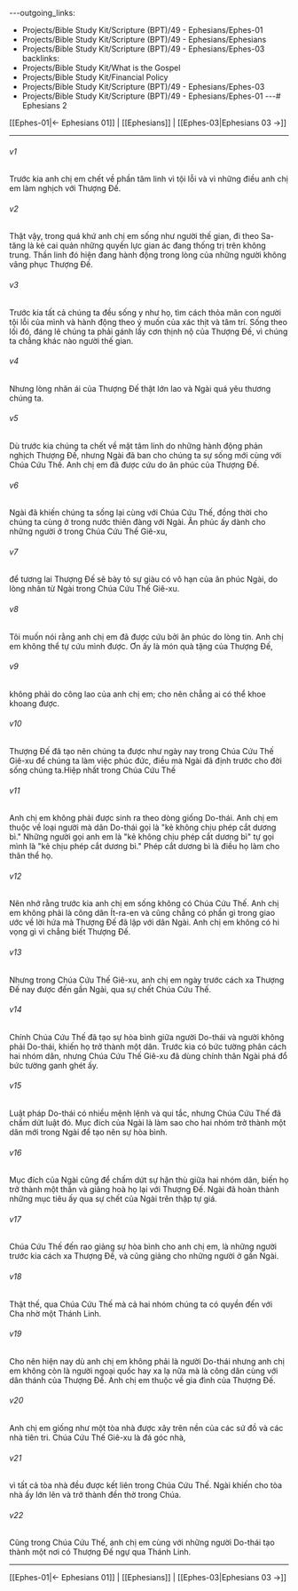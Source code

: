 ---outgoing_links:
  - Projects/Bible Study Kit/Scripture (BPT)/49 - Ephesians/Ephes-01
  - Projects/Bible Study Kit/Scripture (BPT)/49 - Ephesians/Ephesians
  - Projects/Bible Study Kit/Scripture (BPT)/49 - Ephesians/Ephes-03
backlinks:
  - Projects/Bible Study Kit/What is the Gospel
  - Projects/Bible Study Kit/Financial Policy
  - Projects/Bible Study Kit/Scripture (BPT)/49 - Ephesians/Ephes-03
  - Projects/Bible Study Kit/Scripture (BPT)/49 - Ephesians/Ephes-01
---# Ephesians 2

[[Ephes-01|← Ephesians 01]] | [[Ephesians]] | [[Ephes-03|Ephesians 03 →]]
***



###### v1 
Trước kia anh chị em chết về phần tâm linh vì tội lỗi và vì những điều anh chị em làm nghịch với Thượng Đế. 

###### v2 
Thật vậy, trong quá khứ anh chị em sống như người thế gian, đi theo Sa-tăng là kẻ cai quản những quyền lực gian ác đang thống trị trên không trung. Thần linh đó hiện đang hành động trong lòng của những người không vâng phục Thượng Đế. 

###### v3 
Trước kia tất cả chúng ta đều sống y như họ, tìm cách thỏa mãn con người tội lỗi của mình và hành động theo ý muốn của xác thịt và tâm trí. Sống theo lối đó, đáng lẽ chúng ta phải gánh lấy cơn thịnh nộ của Thượng Đế, vì chúng ta chẳng khác nào người thế gian. 

###### v4 
Nhưng lòng nhân ái của Thượng Đế thật lớn lao và Ngài quá yêu thương chúng ta. 

###### v5 
Dù trước kia chúng ta chết về mặt tâm linh do những hành động phản nghịch Thượng Đế, nhưng Ngài đã ban cho chúng ta sự sống mới cùng với Chúa Cứu Thế. Anh chị em đã được cứu do ân phúc của Thượng Đế. 

###### v6 
Ngài đã khiến chúng ta sống lại cùng với Chúa Cứu Thế, đồng thời cho chúng ta cùng ở trong nước thiên đàng với Ngài. Ân phúc ấy dành cho những người ở trong Chúa Cứu Thế Giê-xu, 

###### v7 
để tương lai Thượng Đế sẽ bày tỏ sự giàu có vô hạn của ân phúc Ngài, do lòng nhân từ Ngài trong Chúa Cứu Thế Giê-xu. 

###### v8 
Tôi muốn nói rằng anh chị em đã được cứu bởi ân phúc do lòng tin. Anh chị em không thể tự cứu mình được. Ơn ấy là món quà tặng của Thượng Đế, 

###### v9 
không phải do công lao của anh chị em; cho nên chẳng ai có thể khoe khoang được. 

###### v10 
Thượng Đế đã tạo nên chúng ta được như ngày nay trong Chúa Cứu Thế Giê-xu để chúng ta làm việc phúc đức, điều mà Ngài đã định trước cho đời sống chúng ta.Hiệp nhất trong Chúa Cứu Thế 

###### v11 
Anh chị em không phải được sinh ra theo dòng giống Do-thái. Anh chị em thuộc về loại người mà dân Do-thái gọi là "kẻ không chịu phép cắt dương bì." Những người gọi anh em là "kẻ không chịu phép cắt dương bì" tự gọi mình là "kẻ chịu phép cắt dương bì." Phép cắt dương bì là điều họ làm cho thân thể họ. 

###### v12 
Nên nhớ rằng trước kia anh chị em sống không có Chúa Cứu Thế. Anh chị em không phải là công dân Ít-ra-en và cũng chẳng có phần gì trong giao ước về lời hứa mà Thượng Đế đã lập với dân Ngài. Anh chị em không có hi vọng gì vì chẳng biết Thượng Đế. 

###### v13 
Nhưng trong Chúa Cứu Thế Giê-xu, anh chị em ngày trước cách xa Thượng Đế nay được đến gần Ngài, qua sự chết Chúa Cứu Thế. 

###### v14 
Chính Chúa Cứu Thế đã tạo sự hòa bình giữa người Do-thái và người không phải Do-thái, khiến họ trở thành một dân. Trước kia có bức tường phân cách hai nhóm dân, nhưng Chúa Cứu Thế Giê-xu đã dùng chính thân Ngài phá đổ bức tường ganh ghét ấy. 

###### v15 
Luật pháp Do-thái có nhiều mệnh lệnh và qui tắc, nhưng Chúa Cứu Thế đã chấm dứt luật đó. Mục đích của Ngài là làm sao cho hai nhóm trở thành một dân mới trong Ngài để tạo nên sự hòa bình. 

###### v16 
Mục đích của Ngài cũng để chấm dứt sự hận thù giữa hai nhóm dân, biến họ trở thành một thân và giảng hoà họ lại với Thượng Đế. Ngài đã hoàn thành những mục tiêu ấy qua sự chết của Ngài trên thập tự giá. 

###### v17 
Chúa Cứu Thế đến rao giảng sự hòa bình cho anh chị em, là những người trước kia cách xa Thượng Đế, và cũng giảng cho những người ở gần Ngài. 

###### v18 
Thật thế, qua Chúa Cứu Thế mà cả hai nhóm chúng ta có quyền đến với Cha nhờ một Thánh Linh. 

###### v19 
Cho nên hiện nay dù anh chị em không phải là người Do-thái nhưng anh chị em không còn là người ngoại quốc hay xa lạ nữa mà là công dân cùng với dân thánh của Thượng Đế. Anh chị em thuộc về gia đình của Thượng Đế. 

###### v20 
Anh chị em giống như một tòa nhà được xây trên nền của các sứ đồ và các nhà tiên tri. Chúa Cứu Thế Giê-xu là đá góc nhà, 

###### v21 
vì tất cả tòa nhà đều được kết liên trong Chúa Cứu Thế. Ngài khiến cho tòa nhà ấy lớn lên và trở thành đền thờ trong Chúa. 

###### v22 
Cũng trong Chúa Cứu Thế, anh chị em cùng với những người Do-thái tạo thành một nơi có Thượng Đế ngự qua Thánh Linh.

***
[[Ephes-01|← Ephesians 01]] | [[Ephesians]] | [[Ephes-03|Ephesians 03 →]]

